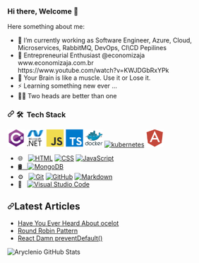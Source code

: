 ### Hi there, Welcome 👋

<p>Here something about me:</p>

<ul>
<li>🔭 I’m currently working as Software Engineer, Azure, Cloud, Microservices, RabbitMQ, DevOps, CI\CD Pepilines </li>
<li>💪 Entrepreneurial Enthusiast @economizaja <br> www.economizaja.com.br <br> https://www.youtube.com/watch?v=KWJDGbRxYPk</li>
<li>🌱 Your Brain is like a muscle. Use it or Lose it.</li>
<li>⚡ Learning something new ever ...</li>
<li>🤔🤔 Two heads are better than one</li>
</ul>
 
<h3><a id="user-content--tech-stack" class="anchor" aria-hidden="true" href="#-tech-stack"><svg
      class="octicon octicon-link" viewBox="0 0 16 16" version="1.1" width="16" height="16" aria-hidden="true">
      <path fill-rule="evenodd"
        d="M7.775 3.275a.75.75 0 001.06 1.06l1.25-1.25a2 2 0 112.83 2.83l-2.5 2.5a2 2 0 01-2.83 0 .75.75 0 00-1.06 1.06 3.5 3.5 0 004.95 0l2.5-2.5a3.5 3.5 0 00-4.95-4.95l-1.25 1.25zm-4.69 9.64a2 2 0 010-2.83l2.5-2.5a2 2 0 012.83 0 .75.75 0 001.06-1.06 3.5 3.5 0 00-4.95 0l-2.5 2.5a3.5 3.5 0 004.95 4.95l1.25-1.25a.75.75 0 00-1.06-1.06l-1.25 1.25a2 2 0 01-2.83 0z">
      </path>
    </svg></a>
  <g-emoji class="g-emoji" alias="hammer_and_wrench"
    fallback-src="https://github.githubassets.com/images/icons/emoji/unicode/1f6e0.png">🛠</g-emoji> &nbsp;Tech Stack
</h3>
 <p align="left">
  <a target="_blank" rel="noopener noreferrer"
    href="https://raw.githubusercontent.com/devicons/devicon/master/icons/csharp/csharp-original.svg"><img
      src="https://raw.githubusercontent.com/devicons/devicon/master/icons/csharp/csharp-original.svg" alt="csharp"
      width="40" height="40" style="max-width:100%;"></a>
  <a target="_blank" rel="noopener noreferrer"
    href="https://raw.githubusercontent.com/devicons/devicon/master/icons/dot-net/dot-net-original-wordmark.svg"><img
      src="https://raw.githubusercontent.com/devicons/devicon/master/icons/dot-net/dot-net-original-wordmark.svg"
      alt="dotnet" width="40" height="40" style="max-width:100%;"></a>
  <a target="_blank" rel="noopener noreferrer"
    href="https://raw.githubusercontent.com/devicons/devicon/master/icons/javascript/javascript-original.svg"><img
      src="https://raw.githubusercontent.com/devicons/devicon/master/icons/javascript/javascript-original.svg"
      alt="javascript" width="40" height="40" style="max-width:100%;"></a>
  <a target="_blank" rel="noopener noreferrer"
    href="https://raw.githubusercontent.com/devicons/devicon/master/icons/typescript/typescript-original.svg"><img
      src="https://raw.githubusercontent.com/devicons/devicon/master/icons/typescript/typescript-original.svg"
      alt="typescript" width="40" height="40" style="max-width:100%;"></a>
  <a target="_blank" rel="noopener noreferrer"
    href="https://raw.githubusercontent.com/devicons/devicon/master/icons/docker/docker-original-wordmark.svg"><img
      src="https://raw.githubusercontent.com/devicons/devicon/master/icons/docker/docker-original-wordmark.svg"
      alt="docker" width="40" height="40" style="max-width:100%;"></a>
  <a target="_blank" rel="noopener noreferrer"
    href="https://camo.githubusercontent.com/6d20d4c78e20fa7c89ac8da5ac3073ddc12e05513e13d0dad8af6072187812c9/68747470733a2f2f696d672e69636f6e73382e636f6d2f636f6c6f722f34382f3030303030302f6b756265726e657465732e706e67"><img
      src="https://camo.githubusercontent.com/6d20d4c78e20fa7c89ac8da5ac3073ddc12e05513e13d0dad8af6072187812c9/68747470733a2f2f696d672e69636f6e73382e636f6d2f636f6c6f722f34382f3030303030302f6b756265726e657465732e706e67"
      alt="kubernetes" width="43" height="43" data-canonical-src="https://img.icons8.com/color/48/000000/kubernetes.png"
      style="max-width:100%;"></a>
  <a target="_blank" rel="noopener noreferrer"
    href="https://raw.githubusercontent.com/devicons/devicon/master/icons/angularjs/angularjs-plain.svg"><img
      src="https://raw.githubusercontent.com/devicons/devicon/master/icons/angularjs/angularjs-plain.svg" alt="angular"
      width="40" height="40" style="max-width:100%;"></a>
</p>


 
 
 
<ul>
  <li>
    <g-emoji class="g-emoji" alias="globe_with_meridians"
      fallback-src="https://github.githubassets.com/images/icons/emoji/unicode/1f310.png">🌐</g-emoji> &nbsp;
    <a target="_blank" rel="noopener noreferrer"
      href="https://camo.githubusercontent.com/26a2d44d15ce047495fe82e6f07d5546a18d229326c87837ace066d930ee7385/68747470733a2f2f696d672e736869656c64732e696f2f62616467652f2d48544d4c2d3333333333333f7374796c653d666c6174266c6f676f3d48544d4c35"><img
        src="https://camo.githubusercontent.com/26a2d44d15ce047495fe82e6f07d5546a18d229326c87837ace066d930ee7385/68747470733a2f2f696d672e736869656c64732e696f2f62616467652f2d48544d4c2d3333333333333f7374796c653d666c6174266c6f676f3d48544d4c35"
        alt="HTML" data-canonical-src="https://img.shields.io/badge/-HTML-333333?style=flat&amp;logo=HTML5"
        style="max-width:100%;"></a>
    <a target="_blank" rel="noopener noreferrer"
      href="https://camo.githubusercontent.com/c38a05ab57aea563f73ae6b4aad7f556faa734d4077a7b52a2081b41ce27da40/68747470733a2f2f696d672e736869656c64732e696f2f62616467652f2d4353532d3333333333333f7374796c653d666c6174266c6f676f3d43535333266c6f676f436f6c6f723d313537324236"><img
        src="https://camo.githubusercontent.com/c38a05ab57aea563f73ae6b4aad7f556faa734d4077a7b52a2081b41ce27da40/68747470733a2f2f696d672e736869656c64732e696f2f62616467652f2d4353532d3333333333333f7374796c653d666c6174266c6f676f3d43535333266c6f676f436f6c6f723d313537324236"
        alt="CSS"
        data-canonical-src="https://img.shields.io/badge/-CSS-333333?style=flat&amp;logo=CSS3&amp;logoColor=1572B6"
        style="max-width:100%;"></a>
    <a target="_blank" rel="noopener noreferrer"
      href="https://camo.githubusercontent.com/848defb760c0adff4362c04283f254f633ea8eff177c1640b209429d0e3d7627/68747470733a2f2f696d672e736869656c64732e696f2f62616467652f2d4a6176615363726970742d3333333333333f7374796c653d666c6174266c6f676f3d6a617661736372697074"><img
        src="https://camo.githubusercontent.com/848defb760c0adff4362c04283f254f633ea8eff177c1640b209429d0e3d7627/68747470733a2f2f696d672e736869656c64732e696f2f62616467652f2d4a6176615363726970742d3333333333333f7374796c653d666c6174266c6f676f3d6a617661736372697074"
        alt="JavaScript"
        data-canonical-src="https://img.shields.io/badge/-JavaScript-333333?style=flat&amp;logo=javascript"
        style="max-width:100%;"></a>
    <a target="_blank" rel="noopener noreferrer"
      href="https://camo.githubusercontent.com/8c7439e0902b02ff15f065b0ca02eb7d37d5021e088a872a4c9d2ed5cc9b513d/68747470733a2f2f696d672e736869656c64732e696f2f62616467652f2d426f6f7473747261702d3333333333333f7374796c653d666c6174266c6f676f3d626f6f747374726170266c6f676f436f6c6f723d353633443743"> 
  
  </li>
  <li>
    <g-emoji class="g-emoji" alias="oil_drum"
      fallback-src="https://github.githubassets.com/images/icons/emoji/unicode/1f6e2.png">🛢</g-emoji> &nbsp;
    <a target="_blank" rel="noopener noreferrer"
      href="https://camo.githubusercontent.com/1814b15b1b854f64349da244483a9b0091db7109bbb725d9c5f1dc0231100be1/68747470733a2f2f696d672e736869656c64732e696f2f62616467652f2d4d6f6e676f44422d3333333333333f7374796c653d666c6174266c6f676f3d6d6f6e676f6462"><img
        src="https://camo.githubusercontent.com/1814b15b1b854f64349da244483a9b0091db7109bbb725d9c5f1dc0231100be1/68747470733a2f2f696d672e736869656c64732e696f2f62616467652f2d4d6f6e676f44422d3333333333333f7374796c653d666c6174266c6f676f3d6d6f6e676f6462"
        alt="MongoDB" data-canonical-src="https://img.shields.io/badge/-MongoDB-333333?style=flat&amp;logo=mongodb"
        style="max-width:100%;"></a>
  </li>
  <li>
    <g-emoji class="g-emoji" alias="gear"
      fallback-src="https://github.githubassets.com/images/icons/emoji/unicode/2699.png">⚙️</g-emoji> &nbsp;
    <a target="_blank" rel="noopener noreferrer"
      href="https://camo.githubusercontent.com/3ea1c940cc08da19f16d17ca0c4704397dac1f12a1bb73f1174ae504c3e80a85/68747470733a2f2f696d672e736869656c64732e696f2f62616467652f2d4769742d3333333333333f7374796c653d666c6174266c6f676f3d676974"><img
        src="https://camo.githubusercontent.com/3ea1c940cc08da19f16d17ca0c4704397dac1f12a1bb73f1174ae504c3e80a85/68747470733a2f2f696d672e736869656c64732e696f2f62616467652f2d4769742d3333333333333f7374796c653d666c6174266c6f676f3d676974"
        alt="Git" data-canonical-src="https://img.shields.io/badge/-Git-333333?style=flat&amp;logo=git"
        style="max-width:100%;"></a>
    <a target="_blank" rel="noopener noreferrer"
      href="https://camo.githubusercontent.com/544426317a6c6226b7f6b3367232378ea367aa5001a41da4f302a77f9959909f/68747470733a2f2f696d672e736869656c64732e696f2f62616467652f2d4769744875622d3333333333333f7374796c653d666c6174266c6f676f3d676974687562"><img
        src="https://camo.githubusercontent.com/544426317a6c6226b7f6b3367232378ea367aa5001a41da4f302a77f9959909f/68747470733a2f2f696d672e736869656c64732e696f2f62616467652f2d4769744875622d3333333333333f7374796c653d666c6174266c6f676f3d676974687562"
        alt="GitHub" data-canonical-src="https://img.shields.io/badge/-GitHub-333333?style=flat&amp;logo=github"
        style="max-width:100%;"></a>
    <a target="_blank" rel="noopener noreferrer"
      href="https://camo.githubusercontent.com/cc37a8be0aeac01251fe533495a2b7f376eebbcc9017ebead3fed8121de5de43/68747470733a2f2f696d672e736869656c64732e696f2f62616467652f2d4d61726b646f776e2d3333333333333f7374796c653d666c6174266c6f676f3d6d61726b646f776e"><img
        src="https://camo.githubusercontent.com/cc37a8be0aeac01251fe533495a2b7f376eebbcc9017ebead3fed8121de5de43/68747470733a2f2f696d672e736869656c64732e696f2f62616467652f2d4d61726b646f776e2d3333333333333f7374796c653d666c6174266c6f676f3d6d61726b646f776e"
        alt="Markdown" data-canonical-src="https://img.shields.io/badge/-Markdown-333333?style=flat&amp;logo=markdown"
        style="max-width:100%;"></a>
  </li>
  <li>
    <g-emoji class="g-emoji" alias="wrench"
      fallback-src="https://github.githubassets.com/images/icons/emoji/unicode/1f527.png">🔧</g-emoji> &nbsp;
    <a target="_blank" rel="noopener noreferrer"
      href="https://camo.githubusercontent.com/194ae9b0be9bfd4caedab16de320d3987f4c144112461590a206262d21eb769b/68747470733a2f2f696d672e736869656c64732e696f2f62616467652f2d56697375616c25323053747564696f253230436f64652d3333333333333f7374796c653d666c6174266c6f676f3d76697375616c2d73747564696f2d636f6465266c6f676f436f6c6f723d303037414343"><img
        src="https://camo.githubusercontent.com/194ae9b0be9bfd4caedab16de320d3987f4c144112461590a206262d21eb769b/68747470733a2f2f696d672e736869656c64732e696f2f62616467652f2d56697375616c25323053747564696f253230436f64652d3333333333333f7374796c653d666c6174266c6f676f3d76697375616c2d73747564696f2d636f6465266c6f676f436f6c6f723d303037414343"
        alt="Visual Studio Code"
        data-canonical-src="https://img.shields.io/badge/-Visual%20Studio%20Code-333333?style=flat&amp;logo=visual-studio-code&amp;logoColor=007ACC"
        style="max-width:100%;"></a>
   
 
  </li>
</ul>

<h2><a id="user-content-latest-articles" class="anchor" aria-hidden="true" href="#latest-articles"><svg
      class="octicon octicon-link" viewBox="0 0 16 16" version="1.1" width="16" height="16" aria-hidden="true">
      <path fill-rule="evenodd"
        d="M7.775 3.275a.75.75 0 001.06 1.06l1.25-1.25a2 2 0 112.83 2.83l-2.5 2.5a2 2 0 01-2.83 0 .75.75 0 00-1.06 1.06 3.5 3.5 0 004.95 0l2.5-2.5a3.5 3.5 0 00-4.95-4.95l-1.25 1.25zm-4.69 9.64a2 2 0 010-2.83l2.5-2.5a2 2 0 012.83 0 .75.75 0 001.06-1.06 3.5 3.5 0 00-4.95 0l-2.5 2.5a3.5 3.5 0 004.95 4.95l1.25-1.25a.75.75 0 00-1.06-1.06l-1.25 1.25a2 2 0 01-2.83 0z">
      </path>
    </svg></a>Latest Articles</h2>
    
    
<ul>
 
<li><a href="https://www.linkedin.com/posts/renato-fonseca-67859653_have-you-ever-heard-about-ocelot-so-lets-activity-6769322355996012544-pWfk" rel="nofollow">Have You Ever Heard About ocelot</a></li>

<li><a href="https://www.linkedin.com/posts/renato-fonseca-67859653_id-like-to-share-one-more-lets-talk-about-activity-6765397937586491392-00gK" rel="nofollow">Round Robin Pattern</a></li>

<li><a href="https://www.linkedin.com/posts/renato-fonseca-67859653_id-like-to-share-this-content-because-i-activity-6765021410558541824-Guu5" rel="nofollow">React Damn preventDefault()</a></li>


 
</ul>

 

![Aryclenio GitHub Stats](https://github-readme-stats.vercel.app/api?username=renaisanci&show_icons=true)
